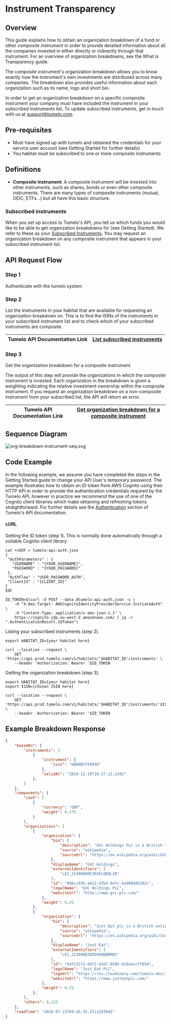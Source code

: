 # Instrument Transparency

## Overview

This guide explains how to obtain an organization breakdown of a fund or other *composite instrument* in order to provide detailed information about all the companies invested in either directly or indirectly through that instrument. For an overview of organization breakdowns, see the What is Transparency guide.

The composite instrument's organization breakdown allows you to know exactly how the instrument's own investments are distributed across many companies. The breakdown also provides useful information about each organization such as its name, logo and short bio.

In order to get an organization breakdown on a specific composite instrument your company must have included the instrument in your subscribed instruments list. To update subscribed instruments, get in touch with us at [support@tumelo.com](mailto:support@tumelo.com).

## Pre-requisites

* Must have signed up with tumelo and obtained the credentials for your service user account (see Getting Started for further details)
* You habitat must be subscribed to one or more composite instruments

## Definitions

* **Composite instrument**: A composite instrument will be invested into other instruments, such as shares, bonds or even other composite instruments. There are many types of composite instruments (mutual, OEIC, ETFs…) but all have this basic structure.

### Subscribed instruments

When you set up access to Tumelo's API, you tell us which funds you would like to be able to get organization breakdowns for (see Getting Started). We refer to these as your [Subscribed Instruments](https://docs.tumelo.com/#section/Subscribed-Instruments). You may request an organization breakdown on any composite instrument that appears in your subscribed instrument list.

## API Request Flow

### Step 1

Authenticate with the tumelo system

### Step 2

List the instruments in your habitat that are available for requesting an organization breakdown on. This is to find the ISINs of the instruments in your subscribed instrument list and to check which of your subscribed instruments are composite. 

| Tumelo API Documentation Link | [List subscribed instruments](https://docs.tumelo.com/#section/Subscribed-Instruments) |
|-------------------------------|----------------------------------------------------------------------------------------|

### Step 3

Get the organization breakdown for a composite instrument.

The output of this step will provide the organizations in which the composite instrument is invested.  Each organization in the breakdown is given a weighting indicating the relative investment ownership within the composite instrument. If you request an organization breakdown on a non-composite instrument from your subscribed list, the API will return an error.

| Tumelo API Documentation Link | [Get organization breakdown for a composite instrument](https://docs.tumelo.com/#operation/getOrganizationBreakdownByIsinInHabitat) |
|-------------------------------|-------------------------------------------------------------------------------------------------------------------------------------|

## Sequence Diagram

![org-breakdown-instrument-seq.svg](./sequence.svg)

## Code Example

In the following example, we assume you have completed the steps in the Getting Started guide to change your API User's temporary password. The example illustrates how to obtain an ID token from AWS Cognito using their HTTP API in order to provide the authentication credentials required by the Tumelo API, however in practice we recommend the use of one of the Cognito client libraries which make obtaining and refreshing tokens straightforward. For further details see the [Authentication](https://docs.tumelo.com/#section/Access/Authentication) section of Tumelo's API documentation.

#### cURL

Getting the ID token (step 1). This is normally done automatically through a suitable Cognito client library.

```shell
cat <<EOF > tumelo-api-auth.json
{
 "AuthParameters" : {
   "USERNAME" : "{YOUR_USERNAME}",
   "PASSWORD" : "{YOUR_PASSWORD}"
 },
 "AuthFlow" : "USER_PASSWORD_AUTH",
 "ClientId" : "{CLIENT_ID}"
}
EOF

ID_TOKEN=$(curl -X POST --data @tumelo-api-auth.json -s \
	-H "X-Amz-Target: AWSCognitoIdentityProviderService.InitiateAuth" \
	-H "Content-Type: application/x-amz-json-1.1" \
	https://cognito-idp.eu-west-2.amazonaws.com/ | jq -r ".AuthenticationResult.IdToken")
```

Listing your subscribed instruments (step 2).

```shell
export HABITAT_ID={your habitat here}

curl --location --request \
	GET 'https://api.prod.tumelo.com/v1/habitats/'$HABITAT_ID'/instruments' \
    --header 'Authorization: Bearer '$ID_TOKEN
```

Getting the organization breakdown (step 3).

```shell
export HABITAT_ID={your habitat here}
export ISIN={chosen ISIN here}

curl --location --request \
	GET 'https://api.prod.tumelo.com/v1/habitats/'$HABITAT_ID'/instruments/'$ISIN'/organizationBreakdown' \
    --header 'Authorization: Bearer '$ID_TOKEN
```

## Example Breakdown Response

```json
{
    "basedOn": {
        "instruments": [
            {
                "instrument": {
                    "isin": "GB00B7VT0938"
                },
                "validAt": "2019-12-19T10:27:12.234Z"
            },
        ]
    },
    "components": {
        "cash": [
            {
                "currency": "GBP",
                "weight": 0.375
            }
        ],
        "organizations": [
            {
                "organization": {
                    "bio": {
                        "description": "GVC Holdings PLC is a British sports betting and gambling company. It is listed on the London Stock Exchange and is a constituent of the FTSE 250 Index.",
                        "source": "wikipedia",
                        "sourceUrl": "https://en.wikipedia.org/wiki/GVC_Holdings"
                    },
                    "displayName": "GVC Holdings",
                    "externalIdentifiers": [
                        "LEI_213800GNI3K45LQR8L28"
                    ],
                    "id": "9d6cc93b-a612-47b4-947c-5a998dd6292c",
                    "legalName": "GVC Holdings PLC",
                    "websiteUrl": "http://www.gvc-plc.com/"
                },
                "weight": 0.25
            },
            {
                "organization": {
                    "bio": {
                        "description": "Just Eat plc is a British online food order and delivery service. It acts as an intermediary between independent take-out food outlets and customers. ",
                        "source": "wikipedia",
                        "sourceUrl": "https://en.wikipedia.org/wiki/Just_Eat"
                    },
                    "displayName": "Just Eat",
                    "externalIdentifiers": [
                        "LEI_213800DZ8PDXRQBBBM02"
                    ],
                    "id": "547c51f2-dd72-43d7-8585-928daccff854",
                    "legalName": "Just Eat PLC",
                    "logoUrl": "https://res.cloudinary.com/tumelo-dev/image/upload/w_128,h_128,c_fit/v1580298377/px0rajkfri1szyedlg1v.png",
                    "websiteUrl": "https://www.justeatplc.com/"
                },
                "weight": 0.25
            },
        ],
        "others": 0.125
    },
    "readTime": "2020-07-23T09:45:35.311128394Z"
}
```